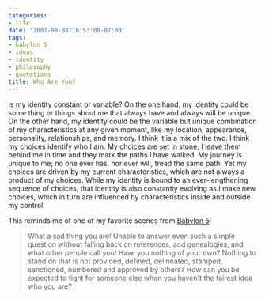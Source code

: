 ```yaml
---
categories:
- life
date: '2007-08-08T16:53:00-07:00'
tags:
- babylon 5
- ideas
- identity
- philosophy
- quotations
title: Who Are You?
---
```


Is my identity constant or variable? On the one hand, my identity could be some thing or things about me that always have and always will be unique. On the other hand, my identity could be the variable but unique combination of my characteristics at any given moment, like my location, appearance, personality, relationships, and memory. I think it is a mix of the two. I think my choices identify who I am. My choices are set in stone; I leave them behind me in time and they mark the paths I have walked. My journey is unique to me; no one ever has, nor ever will, tread the same path. Yet my choices are driven by my current characteristics, which are not always a product of my choices. While my identity is bound to an ever-lengthening sequence of choices, that identity is also constantly evolving as I make new choices, which in turn are influenced by characteristics inside and outside my control.

This reminds me of one of my favorite scenes from [Babylon 5](https://en.wikipedia.org/wiki/Babylon_5):

>What a sad thing you are! Unable to answer even such a simple question without falling back on references, and genealogies, and what other people call you! Have you nothing of your own? Nothing to stand on that is not provided, defined, delineated, stamped, sanctioned, numbered and approved by others? How can you be expected to fight for someone else when you haven't the fairest idea who you are?
